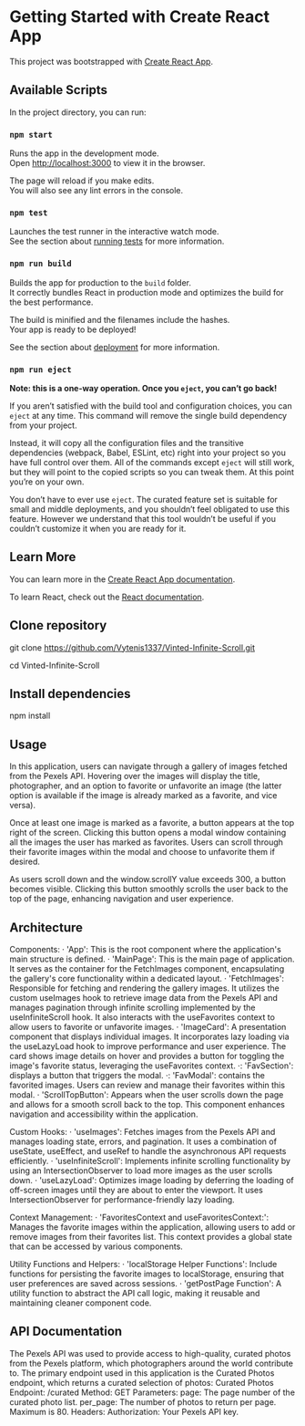 # Getting Started with Create React App

This project was bootstrapped with [Create React App](https://github.com/facebook/create-react-app).

## Available Scripts

In the project directory, you can run:

### `npm start`

Runs the app in the development mode.\
Open [http://localhost:3000](http://localhost:3000) to view it in the browser.

The page will reload if you make edits.\
You will also see any lint errors in the console.

### `npm test`

Launches the test runner in the interactive watch mode.\
See the section about [running tests](https://facebook.github.io/create-react-app/docs/running-tests) for more information.

### `npm run build`

Builds the app for production to the `build` folder.\
It correctly bundles React in production mode and optimizes the build for the best performance.

The build is minified and the filenames include the hashes.\
Your app is ready to be deployed!

See the section about [deployment](https://facebook.github.io/create-react-app/docs/deployment) for more information.

### `npm run eject`

**Note: this is a one-way operation. Once you `eject`, you can’t go back!**

If you aren’t satisfied with the build tool and configuration choices, you can `eject` at any time. This command will remove the single build dependency from your project.

Instead, it will copy all the configuration files and the transitive dependencies (webpack, Babel, ESLint, etc) right into your project so you have full control over them. All of the commands except `eject` will still work, but they will point to the copied scripts so you can tweak them. At this point you’re on your own.

You don’t have to ever use `eject`. The curated feature set is suitable for small and middle deployments, and you shouldn’t feel obligated to use this feature. However we understand that this tool wouldn’t be useful if you couldn’t customize it when you are ready for it.

## Learn More

You can learn more in the [Create React App documentation](https://facebook.github.io/create-react-app/docs/getting-started).

To learn React, check out the [React documentation](https://reactjs.org/).

## Clone repository

git clone https://github.com/Vytenis1337/Vinted-Infinite-Scroll.git

cd Vinted-Infinite-Scroll

## Install dependencies

npm install

## Usage

In this application, users can navigate through a gallery of images fetched from the Pexels API. Hovering over the images will display the title, photographer, and an option to favorite or unfavorite an image (the latter option is available if the image is already marked as a favorite, and vice versa).

Once at least one image is marked as a favorite, a button appears at the top right of the screen. Clicking this button opens a modal window containing all the images the user has marked as favorites. Users can scroll through their favorite images within the modal and choose to unfavorite them if desired.

As users scroll down and the window.scrollY value exceeds 300, a button becomes visible. Clicking this button smoothly scrolls the user back to the top of the page, enhancing navigation and user experience.

## Architecture

Components:
&centerdot; 'App': This is the root component where the application's main structure is defined.
&centerdot; 'MainPage': This is the main page of application. It serves as the container for the FetchImages component, encapsulating the gallery's core functionality within a dedicated layout.
&centerdot; 'FetchImages': Responsible for fetching and rendering the gallery images. It utilizes the custom useImages hook to retrieve image data from the Pexels API and manages pagination through infinite scrolling implemented by the useInfiniteScroll hook. It also interacts with the useFavorites context to allow users to favorite or unfavorite images.
&centerdot; 'ImageCard': A presentation component that displays individual images. It incorporates lazy loading via the useLazyLoad hook to improve performance and user experience. The card shows image details on hover and provides a button for toggling the image's favorite status, leveraging the useFavorites context.
&centerdot;: 'FavSection': displays a button that triggers the modal.
&centerdot;: 'FavModal': contains the favorited images. Users can review and manage their favorites within this modal.
&centerdot; 'ScrollTopButton': Appears when the user scrolls down the page and allows for a smooth scroll back to the top. This component enhances navigation and accessibility within the application.

Custom Hooks:
&centerdot; 'useImages': Fetches images from the Pexels API and manages loading state, errors, and pagination. It uses a combination of useState, useEffect, and useRef to handle the asynchronous API requests efficiently.
&centerdot; 'useInfiniteScroll': Implements infinite scrolling functionality by using an IntersectionObserver to load more images as the user scrolls down.
&centerdot; 'useLazyLoad': Optimizes image loading by deferring the loading of off-screen images until they are about to enter the viewport. It uses IntersectionObserver for performance-friendly lazy loading.

Context Management:
&centerdot; 'FavoritesContext and useFavoritesContext:': Manages the favorite images within the application, allowing users to add or remove images from their favorites list. This context provides a global state that can be accessed by various components.

Utility Functions and Helpers:
&centerdot; 'localStorage Helper Functions': Include functions for persisting the favorite images to localStorage, ensuring that user preferences are saved across sessions.
&centerdot; 'getPostPage Function': A utility function to abstract the API call logic, making it reusable and maintaining cleaner component code.

## API Documentation

The Pexels API was used to provide access to high-quality, curated photos from the Pexels platform, which photographers around the world contribute to.
The primary endpoint used in this application is the Curated Photos endpoint, which returns a curated selection of photos:
Curated Photos
Endpoint: /curated
Method: GET
Parameters:
page: The page number of the curated photo list.
per_page: The number of photos to return per page. Maximum is 80.
Headers:
Authorization: Your Pexels API key.
